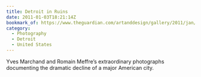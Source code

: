 ```yaml
---
title: Detroit in Ruins
date: 2011-01-03T18:21:14Z
bookmark_of: https://www.theguardian.com/artanddesign/gallery/2011/jan/02/photography-detroit
category:
  - Photography
  - Detroit
  - United States
---
```

Yves Marchand and Romain Meffre’s extraordinary photographs documenting the dramatic decline of a major American city.

